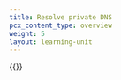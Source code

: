 ```yaml
---
title: Resolve private DNS
pcx_content_type: overview
weight: 5
layout: learning-unit
---
```


{{<render file="zero-trust/_private-dns.md">}}
